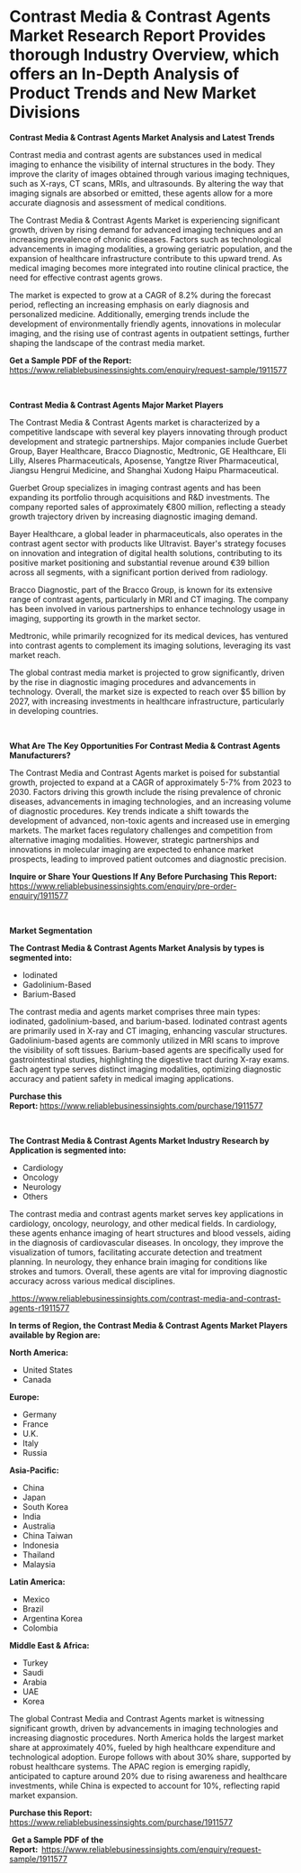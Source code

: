 <p><h1>Contrast Media & Contrast Agents Market Research Report Provides thorough Industry Overview, which offers an In-Depth Analysis of Product Trends and New Market Divisions</h1></p><p><strong>Contrast Media & Contrast Agents Market Analysis and Latest Trends</strong></p>
<p><p>Contrast media and contrast agents are substances used in medical imaging to enhance the visibility of internal structures in the body. They improve the clarity of images obtained through various imaging techniques, such as X-rays, CT scans, MRIs, and ultrasounds. By altering the way that imaging signals are absorbed or emitted, these agents allow for a more accurate diagnosis and assessment of medical conditions.</p><p>The Contrast Media & Contrast Agents Market is experiencing significant growth, driven by rising demand for advanced imaging techniques and an increasing prevalence of chronic diseases. Factors such as technological advancements in imaging modalities, a growing geriatric population, and the expansion of healthcare infrastructure contribute to this upward trend. As medical imaging becomes more integrated into routine clinical practice, the need for effective contrast agents grows.</p><p>The market is expected to grow at a CAGR of 8.2% during the forecast period, reflecting an increasing emphasis on early diagnosis and personalized medicine. Additionally, emerging trends include the development of environmentally friendly agents, innovations in molecular imaging, and the rising use of contrast agents in outpatient settings, further shaping the landscape of the contrast media market.</p></p>
<p><strong>Get a Sample PDF of the Report:&nbsp;</strong> <a href="https://www.reliablebusinessinsights.com/enquiry/request-sample/1911577?utm_campaign=3071&utm_medium=2&utm_source=Github&utm_content=ia&utm_term=16042025&utm_id=contrast-media-contrast-agents">https://www.reliablebusinessinsights.com/enquiry/request-sample/1911577</a></p>
<p>&nbsp;</p>
<p><strong>Contrast Media & Contrast Agents Major Market Players</strong></p>
<p><p>The Contrast Media & Contrast Agents market is characterized by a competitive landscape with several key players innovating through product development and strategic partnerships. Major companies include Guerbet Group, Bayer Healthcare, Bracco Diagnostic, Medtronic, GE Healthcare, Eli Lilly, Alseres Pharmaceuticals, Aposense, Yangtze River Pharmaceutical, Jiangsu Hengrui Medicine, and Shanghai Xudong Haipu Pharmaceutical.</p><p>Guerbet Group specializes in imaging contrast agents and has been expanding its portfolio through acquisitions and R&D investments. The company reported sales of approximately €800 million, reflecting a steady growth trajectory driven by increasing diagnostic imaging demand.</p><p>Bayer Healthcare, a global leader in pharmaceuticals, also operates in the contrast agent sector with products like Ultravist. Bayer's strategy focuses on innovation and integration of digital health solutions, contributing to its positive market positioning and substantial revenue around €39 billion across all segments, with a significant portion derived from radiology.</p><p>Bracco Diagnostic, part of the Bracco Group, is known for its extensive range of contrast agents, particularly in MRI and CT imaging. The company has been involved in various partnerships to enhance technology usage in imaging, supporting its growth in the market sector.</p><p>Medtronic, while primarily recognized for its medical devices, has ventured into contrast agents to complement its imaging solutions, leveraging its vast market reach.</p><p>The global contrast media market is projected to grow significantly, driven by the rise in diagnostic imaging procedures and advancements in technology. Overall, the market size is expected to reach over $5 billion by 2027, with increasing investments in healthcare infrastructure, particularly in developing countries.</p></p>
<p>&nbsp;</p>
<p><strong>What Are The Key Opportunities For Contrast Media & Contrast Agents Manufacturers?</strong></p>
<p><p>The Contrast Media and Contrast Agents market is poised for substantial growth, projected to expand at a CAGR of approximately 5-7% from 2023 to 2030. Factors driving this growth include the rising prevalence of chronic diseases, advancements in imaging technologies, and an increasing volume of diagnostic procedures. Key trends indicate a shift towards the development of advanced, non-toxic agents and increased use in emerging markets. The market faces regulatory challenges and competition from alternative imaging modalities. However, strategic partnerships and innovations in molecular imaging are expected to enhance market prospects, leading to improved patient outcomes and diagnostic precision.</p></p>
<p><strong>Inquire or Share Your Questions If Any Before Purchasing This Report:</strong> <a href="https://www.reliablebusinessinsights.com/enquiry/pre-order-enquiry/1911577?utm_campaign=3071&utm_medium=2&utm_source=Github&utm_content=ia&utm_term=16042025&utm_id=contrast-media-contrast-agents">https://www.reliablebusinessinsights.com/enquiry/pre-order-enquiry/1911577</a></p>
<p>&nbsp;</p>
<p><strong>Market Segmentation</strong></p>
<p><strong>The Contrast Media & Contrast Agents Market Analysis by types is segmented into:</strong></p>
<p><ul><li>Iodinated</li><li>Gadolinium-Based</li><li>Barium-Based</li></ul></p>
<p><p>The contrast media and agents market comprises three main types: iodinated, gadolinium-based, and barium-based. Iodinated contrast agents are primarily used in X-ray and CT imaging, enhancing vascular structures. Gadolinium-based agents are commonly utilized in MRI scans to improve the visibility of soft tissues. Barium-based agents are specifically used for gastrointestinal studies, highlighting the digestive tract during X-ray exams. Each agent type serves distinct imaging modalities, optimizing diagnostic accuracy and patient safety in medical imaging applications.</p></p>
<p><strong>Purchase this Report:&nbsp;</strong><a href="https://www.reliablebusinessinsights.com/purchase/1911577?utm_campaign=3071&utm_medium=2&utm_source=Github&utm_content=ia&utm_term=16042025&utm_id=contrast-media-contrast-agents">https://www.reliablebusinessinsights.com/purchase/1911577</a></p>
<p>&nbsp;</p>
<p><strong>The Contrast Media & Contrast Agents Market Industry Research by Application is segmented into:</strong></p>
<p><ul><li>Cardiology</li><li>Oncology</li><li>Neurology</li><li>Others</li></ul></p>
<p><p>The contrast media and contrast agents market serves key applications in cardiology, oncology, neurology, and other medical fields. In cardiology, these agents enhance imaging of heart structures and blood vessels, aiding in the diagnosis of cardiovascular diseases. In oncology, they improve the visualization of tumors, facilitating accurate detection and treatment planning. In neurology, they enhance brain imaging for conditions like strokes and tumors. Overall, these agents are vital for improving diagnostic accuracy across various medical disciplines.</p></p>
<p><a href="https://www.reliablebusinessinsights.com/contrast-media-and-contrast-agents-r1911577?utm_campaign=3071&utm_medium=2&utm_source=Github&utm_content=ia&utm_term=16042025&utm_id=contrast-media-contrast-agents">&nbsp;https://www.reliablebusinessinsights.com/contrast-media-and-contrast-agents-r1911577</a></p>
<p><strong>In terms of Region, the Contrast Media & Contrast Agents Market Players available by Region are:</strong></p>
<p>
    <p> <strong> North America: </strong>
        <ul>
            <li>United States</li>
            <li>Canada</li>
        </ul>
        </p> 
    <p> <strong> Europe: </strong>
        <ul>
            <li>Germany</li>
            <li>France</li>
            <li>U.K.</li>
            <li>Italy</li>
            <li>Russia</li>
        </ul>
        </p> 
    <p> <strong> Asia-Pacific: </strong>
        <ul>
            <li>China</li>
            <li>Japan</li>
            <li>South Korea</li>
            <li>India</li>
            <li>Australia</li>
            <li>China Taiwan</li>
            <li>Indonesia</li>
            <li>Thailand</li>
            <li>Malaysia</li>
        </ul>
        </p> 
    <p> <strong> Latin America: </strong>
        <ul>
            <li>Mexico</li>
            <li>Brazil</li>
            <li>Argentina Korea</li>
            <li>Colombia</li>
        </ul>
        </p> 
    <p> <strong> Middle East & Africa: </strong>
        <ul>
            <li>Turkey</li>
            <li>Saudi</li>
            <li>Arabia</li>
            <li>UAE</li>
            <li>Korea</li>
        </ul>
    </p>
    </p>
<p><p>The global Contrast Media and Contrast Agents market is witnessing significant growth, driven by advancements in imaging technologies and increasing diagnostic procedures. North America holds the largest market share at approximately 40%, fueled by high healthcare expenditure and technological adoption. Europe follows with about 30% share, supported by robust healthcare systems. The APAC region is emerging rapidly, anticipated to capture around 20% due to rising awareness and healthcare investments, while China is expected to account for 10%, reflecting rapid market expansion.</p></p>
<p><strong>Purchase this Report: </strong><a href="https://www.reliablebusinessinsights.com/purchase/1911577?utm_campaign=3071&utm_medium=2&utm_source=Github&utm_content=ia&utm_term=16042025&utm_id=contrast-media-contrast-agents">https://www.reliablebusinessinsights.com/purchase/1911577</a></p>
<p>&nbsp;<strong>Get a Sample PDF of the Report:&nbsp;&nbsp;</strong><a href="https://www.reliablebusinessinsights.com/enquiry/request-sample/1911577?utm_campaign=3071&utm_medium=2&utm_source=Github&utm_content=ia&utm_term=16042025&utm_id=contrast-media-contrast-agents">https://www.reliablebusinessinsights.com/enquiry/request-sample/1911577</a></p>
<p><strong></strong></p>
<p><p></p><p></p><p></p></p>